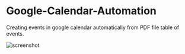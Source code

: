 # Google-Calendar-Automation

Creating events in google calendar automatically from PDF file table of events.


![screenshot](https://github.com/barnavoj/Google-Calendar-Automation/assets/73024775/5db9b047-076d-4829-a5de-05fa0b1fe643)

